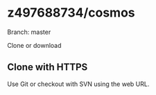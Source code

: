 # z497688734/cosmos

 Branch: master

 Clone or download

##  Clone with HTTPS 

 Use Git or checkout with SVN using the web URL.

